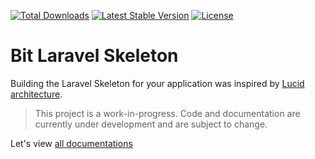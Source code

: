 <p>
<a href="https://packagist.org/packages/lechihuy/bit-laravel-skeleton"><img src="https://img.shields.io/packagist/dt/lechihuy/bit-laravel-skeleton" alt="Total Downloads"></a>
<a href="https://packagist.org/packages/lechihuy/bit-laravel-skeleton"><img src="https://img.shields.io/packagist/v/lechihuy/bit-laravel-skeleton" alt="Latest Stable Version"></a>
<a href="https://packagist.org/packages/lechihuy/bit-laravel-skeleton"><img src="https://img.shields.io/packagist/l/lechihuy/bit-laravel-skeleton" alt="License"></a>
</p>

# Bit Laravel Skeleton
Building the Laravel Skeleton for your application was inspired by [Lucid architecture](https://lucidarch.dev/).

> This project is a work-in-progress. Code and documentation are currently under development and are subject to change.

Let's view [all documentations](https://bit-laravel-skeleton-docs.vercel.app/)